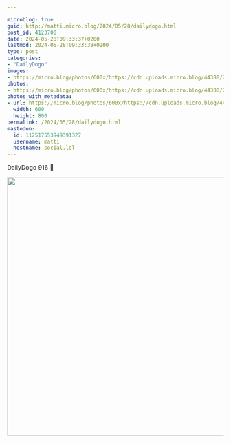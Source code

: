 ```yaml
---

microblog: true
guid: http://matti.micro.blog/2024/05/28/dailydogo.html
post_id: 4123700
date: 2024-05-28T09:33:37+0200
lastmod: 2024-05-28T09:33:38+0200
type: post
categories:
- "DailyDogo"
images:
- https://micro.blog/photos/600x/https://cdn.uploads.micro.blog/44388/2024/a982cd31f82a41ceaf9a137f51316ca6.jpg
photos:
- https://micro.blog/photos/600x/https://cdn.uploads.micro.blog/44388/2024/a982cd31f82a41ceaf9a137f51316ca6.jpg
photos_with_metadata:
- url: https://micro.blog/photos/600x/https://cdn.uploads.micro.blog/44388/2024/a982cd31f82a41ceaf9a137f51316ca6.jpg
  width: 600
  height: 800
permalink: /2024/05/28/dailydogo.html
mastodon:
  id: 112517553949391327
  username: matti
  hostname: social.lol
---
```

DailyDogo 916 🐶

<img src="/media/uploads/2024/a982cd31f82a41ceaf9a137f51316ca6.jpg" width="600" alt="" />
